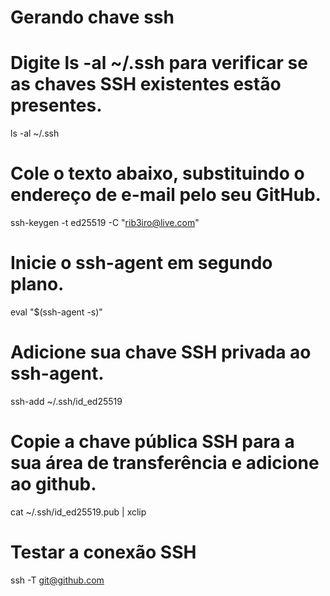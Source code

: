 # Gerando chave ssh

# Digite ls -al ~/.ssh para verificar se as chaves SSH existentes estão presentes.
ls -al ~/.ssh

# Cole o texto abaixo, substituindo o endereço de e-mail pelo seu GitHub.
ssh-keygen -t ed25519 -C "rib3iro@live.com"

# Inicie o ssh-agent em segundo plano.
eval "$(ssh-agent -s)"

# Adicione sua chave SSH privada ao ssh-agent.
ssh-add ~/.ssh/id_ed25519

# Copie a chave pública SSH para a sua área de transferência e adicione ao github.
cat ~/.ssh/id_ed25519.pub | xclip

# Testar a conexão SSH
ssh -T git@github.com
